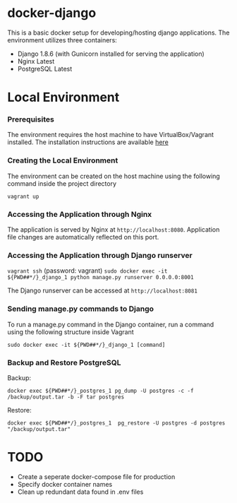 # docker-django

This is a basic docker setup for developing/hosting django applications. The environment utilizes three containers:

* Django 1.8.6 (with Gunicorn installed for serving the application)
* Nginx Latest
* PostgreSQL Latest

# Local Environment

### Prerequisites

The environment requires the host machine to have VirtualBox/Vagrant installed. The installation instructions are available [here](https://docs.vagrantup.com/v2/installation/index.html)

### Creating the Local Environment

The environment can be created on the host machine using the following command inside the project directory

`vagrant up`

### Accessing the Application through Nginx

The application is served by Nginx at `http://localhost:8080`. Application file changes are automatically reflected on this port.

### Accessing the Application through Django runserver

`vagrant ssh` (password: vagrant)
`sudo docker exec -it ${PWD##*/}_django_1 python manage.py runserver 0.0.0.0:8001`

The Django runserver can be accessed at `http://localhost:8081`

### Sending manage.py commands to Django

To run a manage.py command in the Django container, run a command using the following structure inside Vagrant

`sudo docker exec -it ${PWD##*/}_django_1 [command]`

### Backup and Restore PostgreSQL

Backup:

`docker exec ${PWD##*/}_postgres_1 pg_dump -U postgres -c -f /backup/output.tar -b -F tar postgres`

Restore:

`docker exec ${PWD##*/}_postgres_1  pg_restore -U postgres -d postgres "/backup/output.tar"`



# TODO

* Create a seperate docker-compose file for production
* Specify docker container names
* Clean up redundant data found in .env files
